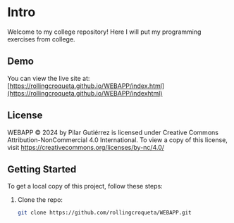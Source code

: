 # Intro

Welcome to my college repository! Here I will put my programming exercises from college.

## Demo

You can view the live site at: [https://rollingcroqueta.github.io/WEBAPP/index.html](https://rollingcroqueta.github.io/WEBAPP/indexhtml)

## License

WEBAPP © 2024 by Pilar Gutiérrez is licensed under Creative Commons Attribution-NonCommercial 4.0 International. To view a copy of this license, visit https://creativecommons.org/licenses/by-nc/4.0/

## Getting Started

To get a local copy of this project, follow these steps:

1. Clone the repo:
   ```bash
   git clone https://github.com/rollingcroqueta/WEBAPP.git
   ```
